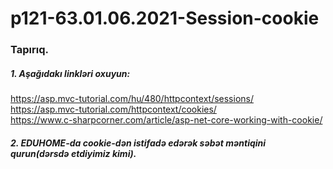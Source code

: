 # p121-63.01.06.2021-Session-cookie


### Tapırıq.



##### 1. Aşağıdakı linkləri oxuyun:
https://asp.mvc-tutorial.com/hu/480/httpcontext/sessions/<br />
https://asp.mvc-tutorial.com/httpcontext/cookies/<br />
https://www.c-sharpcorner.com/article/asp-net-core-working-with-cookie/<br />


##### 2. EDUHOME-da cookie-dən istifadə edərək səbət məntiqini qurun(dərsdə etdiyimiz kimi).
